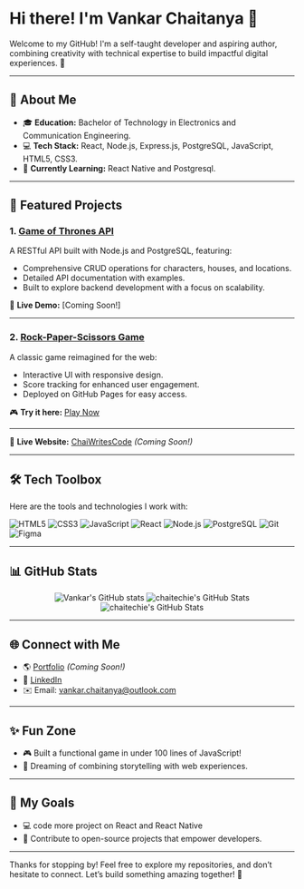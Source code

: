 # Hi there! I'm Vankar Chaitanya 👋

Welcome to my GitHub! I'm a self-taught developer and aspiring author, combining creativity with technical expertise to build impactful digital experiences. 🌟

---

## 🚀 About Me

- 🎓 **Education:** Bachelor of Technology in Electronics and Communication Engineering.
- 💻 **Tech Stack:** React, Node.js, Express.js, PostgreSQL, JavaScript, HTML5, CSS3.
- 🌱 **Currently Learning:** React Native and Postgresql.

---

## 💼 Featured Projects

### 1. **[Game of Thrones API](https://github.com/chaitechie/game-of-thrones-api)**
A RESTful API built with Node.js and PostgreSQL, featuring:
- Comprehensive CRUD operations for characters, houses, and locations.
- Detailed API documentation with examples.
- Built to explore backend development with a focus on scalability.

🔗 **Live Demo:** [Coming Soon!]

---

### 2. **[Rock-Paper-Scissors Game](https://github.com/chaitechie/rock-paper-scissors)**
A classic game reimagined for the web:
- Interactive UI with responsive design.
- Score tracking for enhanced user engagement.
- Deployed on GitHub Pages for easy access.

🎮 **Try it here:** [Play Now](https://rps-jouer.netlify.app)

---

🌟 **Live Website:** [ChaiWritesCode](https://chaitechie.github.com) _(Coming Soon!)_

---

## 🛠️ Tech Toolbox

Here are the tools and technologies I work with:

![HTML5](https://img.shields.io/badge/-HTML5-orange?style=flat&logo=html5&logoColor=white)
![CSS3](https://img.shields.io/badge/-CSS3-blue?style=flat&logo=css3&logoColor=white)
![JavaScript](https://img.shields.io/badge/-JavaScript-yellow?style=flat&logo=javascript&logoColor=black)
![React](https://img.shields.io/badge/-React-blue?style=flat&logo=react&logoColor=white)
![Node.js](https://img.shields.io/badge/-Node.js-green?style=flat&logo=node.js&logoColor=white)
![PostgreSQL](https://img.shields.io/badge/-PostgreSQL-blue?style=flat&logo=postgresql&logoColor=white)
![Git](https://img.shields.io/badge/-Git-orange?style=flat&logo=git&logoColor=white)
![Figma](https://img.shields.io/badge/-Figma-red?style=flat&logo=figma&logoColor=white)

---

## 📊 GitHub Stats

<p align="center">
  <img src="https://github-readme-stats.vercel.app/api?username=chaitechie&show_icons=true&theme=radical" alt="Vankar's GitHub stats" />
  <img src="https://github-readme-stats.vercel.app/api/top-langs/?username=chaitechie&theme=radical&show_icons=true&hide_border=true&layout=compact" alt="chaitechie's GitHub Stats" />
<img src="https://github-readme-streak-stats.herokuapp.com/?user=chaitechie&theme=radical&hide_border=true" alt="chaitechie's GitHub Stats" />
</p>

---

## 🌐 Connect with Me

- 🌎 [Portfolio](https://chaitechie.github.com) _(Coming Soon!)_
- 💼 [LinkedIn](https://linkedin.com/in/chaitechie)
- ✉️ Email: vankar.chaitanya@outlook.com
---

## ✨ Fun Zone

- 🎮 Built a functional game in under 100 lines of JavaScript!
- 🌈 Dreaming of combining storytelling with web experiences.

---

## 🎯 My Goals

- 💻 code more project on React and React Native 
- 🌟 Contribute to open-source projects that empower developers.

---

Thanks for stopping by! Feel free to explore my repositories, and don’t hesitate to connect. Let’s build something amazing together! 🚀
